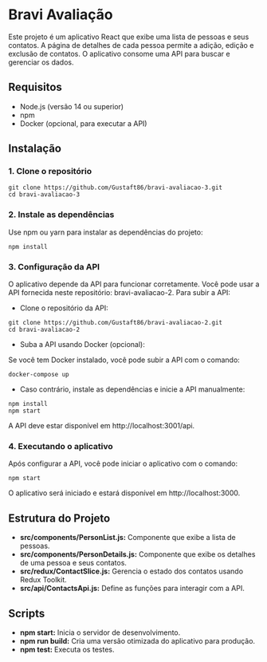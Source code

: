 # Bravi Avaliação

Este projeto é um aplicativo React que exibe uma lista de pessoas e seus contatos. A página de detalhes de cada pessoa permite a adição, edição e exclusão de contatos. O aplicativo consome uma API para buscar e gerenciar os dados.

## Requisitos

- Node.js (versão 14 ou superior)
- npm
- Docker (opcional, para executar a API)

## Instalação

### 1. Clone o repositório

```
git clone https://github.com/Gustaft86/bravi-avaliacao-3.git
cd bravi-avaliacao-3
```

### 2. Instale as dependências

Use npm ou yarn para instalar as dependências do projeto:

```
npm install
```

### 3. Configuração da API

O aplicativo depende da API para funcionar corretamente. Você pode usar a API fornecida neste repositório: bravi-avaliacao-2. Para subir a API:

- Clone o repositório da API:

```
git clone https://github.com/Gustaft86/bravi-avaliacao-2.git
cd bravi-avaliacao-2
```

- Suba a API usando Docker (opcional):

Se você tem Docker instalado, você pode subir a API com o comando:

```
docker-compose up
```

- Caso contrário, instale as dependências e inicie a API manualmente:

```
npm install
npm start
```

A API deve estar disponível em http://localhost:3001/api.

### 4. Executando o aplicativo

Após configurar a API, você pode iniciar o aplicativo com o comando:

```
npm start
```

O aplicativo será iniciado e estará disponível em http://localhost:3000.

## Estrutura do Projeto

- **src/components/PersonList.js:** Componente que exibe a lista de pessoas.
- **src/components/PersonDetails.js:** Componente que exibe os detalhes de uma pessoa e seus contatos.
- **src/redux/ContactSlice.js:** Gerencia o estado dos contatos usando Redux Toolkit.
- **src/api/ContactsApi.js:** Define as funções para interagir com a API.

## Scripts

- **npm start:** Inicia o servidor de desenvolvimento.
- **npm run build:** Cria uma versão otimizada do aplicativo para produção.
- **npm test:** Executa os testes.
